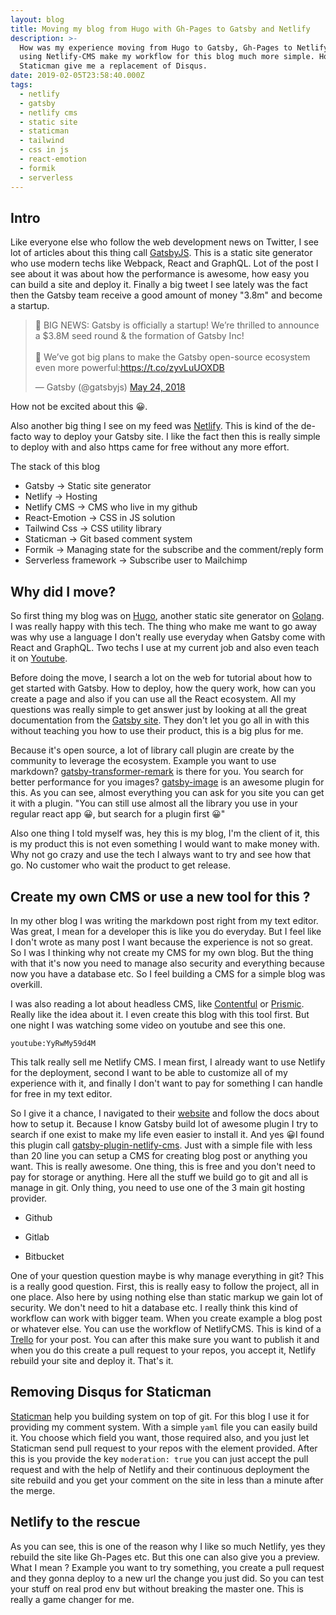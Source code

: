 ```yaml
---
layout: blog
title: Moving my blog from Hugo with Gh-Pages to Gatsby and Netlify
description: >-
  How was my experience moving from Hugo to Gatsby, Gh-Pages to Netlify. How
  using Netlify-CMS make my workflow for this blog much more simple. How
  Staticman give me a replacement of Disqus.
date: 2019-02-05T23:58:40.000Z
tags:
  - netlify
  - gatsby
  - netlify cms
  - static site
  - staticman
  - tailwind
  - css in js
  - react-emotion
  - formik
  - serverless
---
```

## Intro

Like everyone else who follow the web development news on Twitter, I see lot of articles about this thing call [GatsbyJS](https://www.gatsbyjs.org/). This is a static site generator who use modern techs like Webpack, React and GraphQL. Lot of the post I see about it was about how the performance is awesome, how easy you can build a site and deploy it. Finally a big tweet I see lately was the fact then the Gatsby team receive a good amount of money "3.8m" and become a startup.

<blockquote class="twitter-tweet" data-lang="en"><p lang="en" dir="ltr">📣 BIG NEWS: Gatsby is officially a startup! We’re thrilled to announce a $3.8M seed round &amp; the formation of Gatsby Inc!<br><br>💪 We’ve got big plans to make the Gatsby open-source ecosystem even more powerful:<a href="https://t.co/zyvLuUOXDB">https://t.co/zyvLuUOXDB</a></p>&mdash; Gatsby (@gatsbyjs) <a href="https://twitter.com/gatsbyjs/status/999684072501792768?ref_src=twsrc%5Etfw">May 24, 2018</a></blockquote>

How not be excited about this 😀. 

Also another big thing I see on my feed was [Netlify](https://www.netlify.com/). This is kind of the de-facto way to deploy your Gatsby site. I like the fact then this is really simple to deploy with and also https came for free without any more effort.

The stack of this blog

- Gatsby -> Static site generator
- Netlify -> Hosting
- Netlify CMS -> CMS who live in my github
- React-Emotion -> CSS in JS solution
- Tailwind Css -> CSS utility library
- Staticman -> Git based comment system
- Formik -> Managing state for the subscribe and the comment/reply form
- Serverless framework -> Subscribe user to Mailchimp

## Why did I move?

So first thing my blog was on [Hugo](https://gohugo.io/), another static site generator on [Golang](https://golang.org/). I was really happy with this tech. The thing who make me want to go away was why use a language I don't really use everyday when Gatsby come with React and GraphQL. Two techs I use at my current job and also even teach it on [Youtube](https://www.youtube.com/channel/UC7R7bcH9-KEBDiGNP1mZnmw).

Before doing the move, I search a lot on the web for tutorial about how to get started with Gatsby. How to deploy, how the query work, how can you create a page and also if you can use all the React ecosystem. All my questions was really simple to get answer just by looking at all the great documentation from the [Gatsby site](https://www.gatsbyjs.org/docs/). They don't let you go all in with this without teaching you how to use their product, this is a big plus for me.

Because it's open source, a lot of library call plugin are create by the community to leverage the ecosystem. Example you want to use markdown? [gatsby-transformer-remark](https://www.gatsbyjs.org/packages/gatsby-transformer-remark) is there for you. You search for better performance for you images? [gatsby-image](https://www.gatsbyjs.org/packages/gatsby-image) is an awesome plugin for this. As you can see, almost everything you can ask for you site you can get it with a plugin. "You can still use almost all the library you use in your regular react app 😀, but search for a plugin first 😀"

Also one thing I told myself was, hey this is my blog, I'm the client of it, this is my product this is not even something I would want to make money with. Why not go crazy and use the tech I always want to try and see how that go. No customer who wait the product to get release.

## Create my own CMS or use a new tool for this ?

In my other blog I was writing the markdown post right from my text editor. Was great, I mean for a developer this is like you do everyday. But I feel like I don't wrote as many post I want because the experience is not so great. So I was I thinking why not create my CMS for my own blog. But the thing with that it's now you need to manage also security and everything because now you have a database etc. So I feel building a CMS for a simple blog was overkill.

I was also reading a lot about headless CMS, like [Contentful](https://contentful.com/) or [Prismic](https://prismic.io/). Really like the idea about it. I even create this blog with this tool first. But one night I was watching some video on youtube and see this one.

`youtube:YyRwMy59d4M`

This talk really sell me Netlify CMS. I mean first, I already want to use Netlify for the deployment, second I want to be able to customize all of my experience with it, and finally I don't want to pay for something I can handle for free in my text editor.

So I give it a chance, I navigated to their [website](https://www.netlifycms.org/) and follow the docs about how to setup it. Because I know Gatsby build lot of awesome plugin I try to search if one exist to make my life even easier to install it. And yes 😀I found this plugin call [gatsby-plugin-netlify-cms](https://www.gatsbyjs.org/packages/gatsby-plugin-netlify-cms). Just with a simple file with less than 20 line you can setup a CMS for creating blog post or anything you want. This is really awesome. One thing, this is free and you don't need to pay for storage or anything. Here all the stuff we build go to git and all is manage in git. Only thing, you need to use one of the 3 main git hosting provider.


- Github

- Gitlab

- Bitbucket

One of your question question maybe is why manage everything in git? This is a really good question. First, this is really easy to follow the project, all in one place. Also here by using nothing else than static markup we gain lot of security. We don't need to hit a database etc. I really think this kind of workflow can work with bigger team. When you create example a blog post or whatever else. You can use the workflow of NetlifyCMS. This is kind of a [Trello](http://trello.com/) for your post. You can after this make sure you want to publish it and when you do this create a pull request to your repos, you accept it, Netlify rebuild your site and deploy it. That's it.

## Removing Disqus for Staticman

[Staticman](https://staticman.net/) help you building system on top of git. For this blog I use it for providing my comment system. With a simple `yaml` file you can easily build it. You choose which field you want, those required also, and you just let Staticman send pull request to your repos with the element provided. After this is you provide the key `moderation: true` you can just accept the pull request and with the help of Netlify and their continuous deployment the site rebuild and you get your comment on the site in less than a minute after the merge.

## Netlify to the rescue

As you can see, this is one of the reason why I like so much Netlify, yes they rebuild the site like Gh-Pages etc. But this one can also give you a preview. What I mean ? Example you want to try something, you create a pull request and they gonna deploy to a new url the change you just did. So you can test your stuff on real prod env but without breaking the master one. This is really a game changer for me. 

